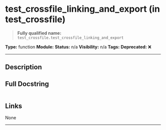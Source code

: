 # test_crossfile_linking_and_export (in test_crossfile)
> **Fully qualified name:** `test_crossfile.test_crossfile_linking_and_export`

**Type:** function
**Module:** 
**Status:** n/a
**Visibility:** n/a
**Tags:** 
**Deprecated:** ❌

---

## Description


## Full Docstring
```

```

## Links
None

---
